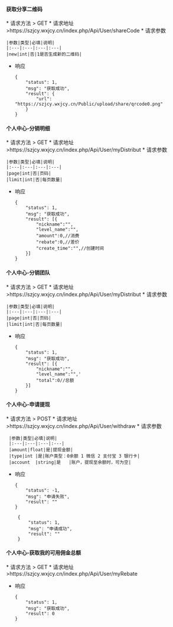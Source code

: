<h4>获取分享二维码</h4>
 * 请求方法
    > GET
 * 请求地址
    >https://szjcy.wxjcy.cn/index.php/Api/User/shareCode
 * 请求参数

    |参数|类型|必填|说明|
    |:---|:---|:---|:---|
    |new|int|否|1是否生成新的二维码|
 * 响应
    ~~~
    {
        "status": 1,
        "msg": "获取成功",
        "result": {
            "url": "https://szjcy.wxjcy.cn/Public/upload/share/qrcode0.png"
        }
    }
    ~~~


<h4>个人中心-分销明细</h4>
 * 请求方法
    > GET
 * 请求地址
    >https://szjcy.wxjcy.cn/index.php/Api/User/myDistribut
 * 请求参数

    |参数|类型|必填|说明|
    |:---|:---|:---|:---|
    |page|int|否|页码|
    |limit|int|否|每页数量|
    
 * 响应
    ~~~
    {
        "status": 1,
        "msg": "获取成功",
        "result": [{
            "nickname":"",
            "level_name":"",
            "amount":0,//消费
            "rebate":0,//差价
            "create_time":"",//创建时间
        }]
    }
    ~~~


<h4>个人中心-分销团队</h4>
 * 请求方法
    > GET
 * 请求地址
    >https://szjcy.wxjcy.cn/index.php/Api/User/myDistribut
 * 请求参数

    |参数|类型|必填|说明|
    |:---|:---|:---|:---|
    |page|int|否|页码|
    |limit|int|否|每页数量|
    
 * 响应
    ~~~
    {
        "status": 1,
        "msg": "获取成功",
        "result": [{
            "nickname":"",
            "level_name":"",'
            "total":0//总额
        }]
    }
    ~~~
 
 <h4>个人中心-申请提现</h4>
  * 请求方法
     > POST
  * 请求地址
     >https://szjcy.wxjcy.cn/index.php/Api/User/withdraw
  * 请求参数
 
     |参数|类型|必填|说明|
     |:---|:---|:---|:---|
     |amount|float|是|提现金额|
     |type|int |是|账户类型：0余额 1 微信 2 支付宝 3 银行卡|
     |account  |string|是   |账户，提现至余额时，可为空|
     
  * 响应
     ~~~
     {
         "status": -1,
         "msg": "申请失败",
         "result": ""
     }
     ~~~
    
    ~~~
     {
         "status": 1,
         "msg": "申请成功",
         "result": ""
     }
     ~~~
  
 <h4>个人中心-获取我的可用佣金总额</h4>
  * 请求方法
     > GET
  * 请求地址
     >https://szjcy.wxjcy.cn/index.php/Api/User/myRebate
     
  * 响应
     ~~~
     {
         "status": 1,
         "msg": "获取成功",
         "result": 0
     }
     ~~~